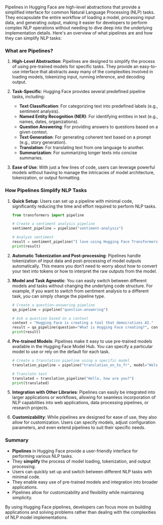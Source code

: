 Pipelines in Hugging Face are high-level abstractions that provide a simplified interface for common Natural Language Processing (NLP) tasks. They encapsulate the entire workflow of loading a model, processing input data, and generating output, making it easier for developers to perform complex NLP operations without needing to dive deep into the underlying implementation details. Here's an overview of what pipelines are and how they can simplify NLP tasks:

### What are Pipelines?

1. **High-Level Abstraction**: Pipelines are designed to simplify the process of using pre-trained models for specific tasks. They provide an easy-to-use interface that abstracts away many of the complexities involved in loading models, tokenizing input, running inference, and decoding output.

2. **Task-Specific**: Hugging Face provides several predefined pipeline tasks, including:
   - **Text Classification**: For categorizing text into predefined labels (e.g., sentiment analysis).
   - **Named Entity Recognition (NER)**: For identifying entities in text (e.g., names, dates, organizations).
   - **Question Answering**: For providing answers to questions based on a given context.
   - **Text Generation**: For generating coherent text based on a prompt (e.g., story generation).
   - **Translation**: For translating text from one language to another.
   - **Summarization**: For summarizing longer texts into concise summaries.

3. **Ease of Use**: With just a few lines of code, users can leverage powerful models without having to manage the intricacies of model architecture, tokenization, or output formatting.

### How Pipelines Simplify NLP Tasks

1. **Quick Setup**: Users can set up a pipeline with minimal code, significantly reducing the time and effort required to perform NLP tasks.

   ```python
   from transformers import pipeline

   # Create a sentiment analysis pipeline
   sentiment_pipeline = pipeline("sentiment-analysis")

   # Analyze sentiment
   result = sentiment_pipeline("I love using Hugging Face Transformers!")
   print(result)
   ```

2. **Automatic Tokenization and Post-processing**: Pipelines handle tokenization of input data and post-processing of model outputs automatically. This means you don’t need to worry about how to convert your text into tokens or how to interpret the raw outputs from the model.

3. **Model and Task Agnostic**: You can easily switch between different models and tasks without changing the underlying code structure. For example, if you want to switch from sentiment analysis to a different task, you can simply change the pipeline type.

   ```python
   # Create a question-answering pipeline
   qa_pipeline = pipeline("question-answering")

   # Ask a question based on a context
   context = "Hugging Face is creating a tool that democratizes AI."
   result = qa_pipeline(question="What is Hugging Face creating?", context=context)
   print(result)
   ```

4. **Pre-trained Models**: Pipelines make it easy to use pre-trained models available in the Hugging Face Model Hub. You can specify a particular model to use or rely on the default for each task.

   ```python
   # Create a translation pipeline using a specific model
   translation_pipeline = pipeline("translation_en_to_fr", model="Helsinki-NLP/opus-mt-en-fr")

   # Translate text
   translated = translation_pipeline("Hello, how are you?")
   print(translated)
   ```

5. **Integration with Other Libraries**: Pipelines can easily be integrated into larger applications or workflows, allowing for seamless incorporation of NLP capabilities into web applications, data processing pipelines, or research projects.

6. **Customizability**: While pipelines are designed for ease of use, they also allow for customization. Users can specify models, adjust configuration parameters, and even extend pipelines to suit their specific needs.

### Summary

- **Pipelines** in Hugging Face provide a user-friendly interface for performing various NLP tasks.
- They **simplify** the process of model loading, tokenization, and output processing.
- Users can quickly set up and switch between different NLP tasks with minimal code.
- They enable easy use of pre-trained models and integration into broader applications.
- Pipelines allow for customizability and flexibility while maintaining simplicity.

By using Hugging Face pipelines, developers can focus more on building applications and solving problems rather than dealing with the complexities of NLP model implementations.